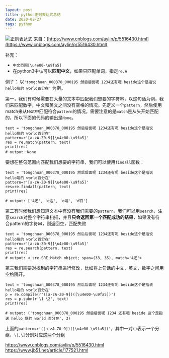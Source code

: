 ```yaml
---
layout: post
title: python正则表达式总结
date: 2020-08-27
tags: python  
---
```


![正则表达式](https://upload-images.jianshu.io/upload_images/4434395-7c44a546624075a7.png?imageMogr2/auto-orient/strip%7CimageView2/2/w/1240)
来自：[https://www.cnblogs.com/aylin/p/5516430.html](https://www.cnblogs.com/aylin/p/5516430.html)

补充：
- ```中文范围[\u4e00-\u9fa5]```
- 在python3中```\w```可以**匹配中文**，如果只匹配单词，指定```re.A```


例子：
以```'tongchuan_000378_000195 然后后面呢 1234还有呃 beside这个是指说 hello端的 world百分在'``` 为例。


第一，我们有时候需要在大量的文本中匹配我们想要的字符串，以这句话为例，我们来匹配数字，中文和英文之间没有空格的情况。先定义一个```pattern```，然后使用match来从text中匹配符合```pattern```的情况。需要注意的是```match```是从头开始匹配的，所以下面的代码的输出是```None```。
```
text = 'tongchuan_000378_000195 然后后面呢 1234还有呃 beside这个是指说 hello端的 world百分在'
pattern=r'[a-zA-Z0-9][\u4e00-\u9fa5]'
res = re.match(pattern, text)
print(res)
# output：None
```
要想在整句范围内匹配我们想要的字符串，我们可以使用```findall```函数：
```
text = 'tongchuan_000378_000195 然后后面呢 1234还有呃 beside这个是指说 hello端的 world百分在'
pattern=r'[a-zA-Z0-9][\u4e00-\u9fa5]'
res=re.findall(pattern, text)
print(res)

# output: ['4还', 'e这', 'o端', 'd百']
```

第二有时候我们想知道文本中有没有我们需要的```pattern```，我们可以用```search```，注意```search```对整个字符串扫描，并且**只会返回第一个匹配成功的结果**，如果没有符合pattern的字符串，则返回空，匹配失败
```
text = 'tongchuan_000378_000195 然后后面呢 1234还有呃 beside这个是指说 hello端的 world百分在'
pattern=r'[a-zA-Z0-9][\u4e00-\u9fa5]'
res = re.search(pattern, text)
print(res)
# output: <_sre.SRE_Match object; span=(33, 35), match='4还'>
```

第三我们需要对找到的字符串进行修改，比如将上句话的中文，英文，数字之间用空格隔开。
```
text = 'tongchuan_000378_000195 然后后面呢 1234还有呃 beside这个是指说 hello端的 world百分在'
p = re.compile(r'([a-zA-Z0-9])([\u4e00-\u9fa5])')
res = p.subn(r'\1 \2', text)
print(res)

# output: ('tongchuan_000378_000195 然后后面呢 1234 还有呃 beside 这个是指说 hello 端的 world 百分在', 3)
```
上面的```pattern=r'([a-zA-Z0-9])([\u4e00-\u9fa5])'```，其中一对```()```表示一个分组，```\1,\2```分别对应这两个分组

https://www.cnblogs.com/aylin/p/5516430.html
https://www.jb51.net/article/177521.html